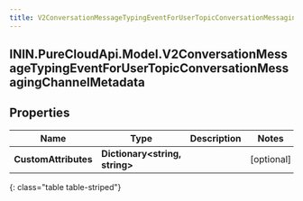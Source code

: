 ```yaml
---
title: V2ConversationMessageTypingEventForUserTopicConversationMessagingChannelMetadata
---
```

## ININ.PureCloudApi.Model.V2ConversationMessageTypingEventForUserTopicConversationMessagingChannelMetadata

## Properties

|Name | Type | Description | Notes|
|------------ | ------------- | ------------- | -------------|
| **CustomAttributes** | **Dictionary&lt;string, string&gt;** |  | [optional] |
{: class="table table-striped"}



